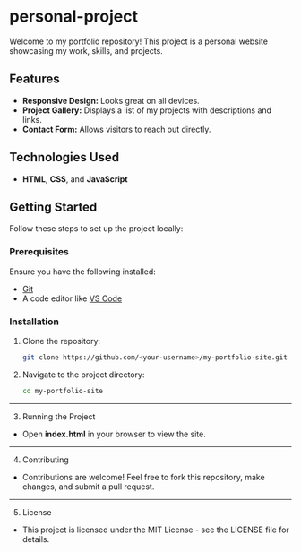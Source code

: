 # personal-project

Welcome to my portfolio repository! This project is a personal website showcasing my work, skills, and projects.

## Features
- **Responsive Design:** Looks great on all devices.
- **Project Gallery:** Displays a list of my projects with descriptions and links.
- **Contact Form:** Allows visitors to reach out directly.

## Technologies Used
- **HTML**, **CSS**, and **JavaScript**

## Getting Started
Follow these steps to set up the project locally:

### Prerequisites
Ensure you have the following installed:
- [Git](https://git-scm.com/)
- A code editor like [VS Code](https://code.visualstudio.com/)

### Installation
1. Clone the repository:
   ```bash
   git clone https://github.com/<your-username>/my-portfolio-site.git

2. Navigate to the project directory:
    ```bash
    cd my-portfolio-site

--- 
3. Running the Project
- Open **index.html** in your browser to view the site.
---
4. Contributing
- Contributions are welcome! Feel free to fork this repository, make changes, and submit a pull request.
---
5. License
- This project is licensed under the MIT License - see the LICENSE file for details.
